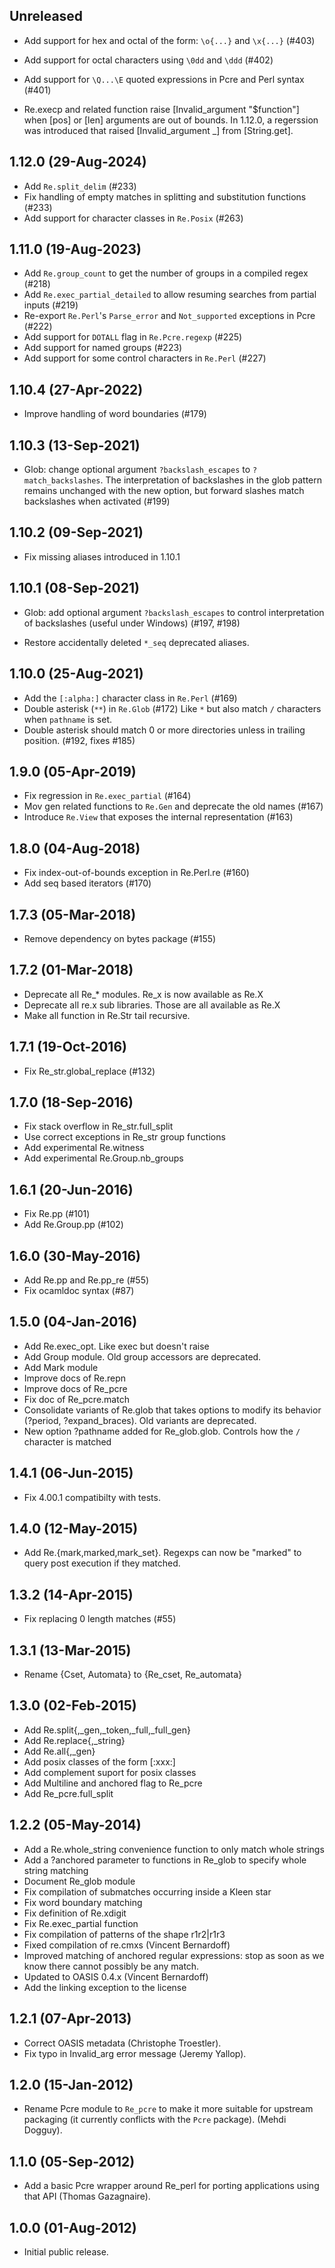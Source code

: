 Unreleased
----------

* Add support for hex and octal of the form: `\o{...}` and `\x{...}` (#403)

* Add support for octal characters using `\0dd` and `\ddd` (#402)

* Add support for `\Q...\E` quoted expressions in Pcre and Perl syntax (#401)

* Re.execp and related function raise [Invalid_argument "$function"] when [pos]
  or [len] arguments are out of bounds. In 1.12.0, a regerssion was introduced
  that raised [Invalid_argument _] from [String.get].

1.12.0 (29-Aug-2024)
--------------------

* Add `Re.split_delim` (#233)
* Fix handling of empty matches in splitting and substitution functions (#233)
* Add support for character classes in `Re.Posix` (#263)

1.11.0 (19-Aug-2023)
--------------------

* Add `Re.group_count` to get the number of groups in a compiled regex (#218)
* Add `Re.exec_partial_detailed` to allow resuming searches from partial inputs
  (#219)
* Re-export `Re.Perl`'s `Parse_error` and `Not_supported` exceptions
  in Pcre (#222)
* Add support for `DOTALL` flag in `Re.Pcre.regexp` (#225)
* Add support for named groups (#223)
* Add support for some control characters in `Re.Perl` (#227)

1.10.4 (27-Apr-2022)
--------------------

* Improve handling of word boundaries (#179)

1.10.3 (13-Sep-2021)
--------------------

* Glob: change optional argument `?backslash_escapes` to `?match_backslashes`.
  The interpretation of backslashes in the glob pattern remains unchanged with
  the new option, but forward slashes match backslashes when activated (#199)

1.10.2 (09-Sep-2021)
--------------------

* Fix missing aliases introduced in 1.10.1

1.10.1 (08-Sep-2021)
--------------------

* Glob: add optional argument `?backslash_escapes` to control interpretation of
  backslashes (useful under Windows) (#197, #198)

* Restore accidentally deleted `*_seq` deprecated aliases.

1.10.0 (25-Aug-2021)
--------------------

* Add the `[:alpha:]` character class in `Re.Perl` (#169)
* Double asterisk (`**`) in `Re.Glob` (#172)
  Like `*` but also match `/` characters when `pathname` is set.
* Double asterisk should match 0 or more directories unless in trailing
  position. (#192, fixes #185)

1.9.0 (05-Apr-2019)
-------------------

* Fix regression in `Re.exec_partial` (#164)
* Mov gen related functions to `Re.Gen` and deprecate the old names (#167)
* Introduce `Re.View` that exposes the internal representation (#163)

1.8.0 (04-Aug-2018)
-------------------

* Fix index-out-of-bounds exception in Re.Perl.re (#160)
* Add seq based iterators (#170)

1.7.3 (05-Mar-2018)
-------------------

* Remove dependency on bytes package (#155)

1.7.2 (01-Mar-2018)
-------------------

* Deprecate all Re_* modules. Re_x is now available as Re.X
* Deprecate all re.x sub libraries. Those are all available as Re.X
* Make all function in Re.Str tail recursive.

1.7.1 (19-Oct-2016)
-------------------

* Fix Re_str.global_replace (#132)

1.7.0 (18-Sep-2016)
-------------------

* Fix stack overflow in Re_str.full_split
* Use correct exceptions in Re_str group functions
* Add experimental Re.witness
* Add experimental Re.Group.nb_groups

1.6.1 (20-Jun-2016)
-------------------

* Fix Re.pp (#101)
* Add Re.Group.pp (#102)

1.6.0 (30-May-2016)
-------------------

* Add Re.pp and Re.pp_re (#55)
* Fix ocamldoc syntax (#87)

1.5.0 (04-Jan-2016)
-------------------

* Add Re.exec_opt. Like exec but doesn't raise
* Add Group module. Old group accessors are deprecated.
* Add Mark module
* Improve docs of Re.repn
* Improve docs of Re_pcre
* Fix doc of Re_pcre.match
* Consolidate variants of Re.glob that takes options to modify its behavior
  (?period, ?expand_braces). Old variants are deprecated.
* New option ?pathname added for Re_glob.glob. Controls how the `/` character
  is matched

1.4.1 (06-Jun-2015)
-------------------

* Fix 4.00.1 compatibilty with tests.

1.4.0 (12-May-2015)
-------------------

* Add Re.{mark,marked,mark_set}. Regexps can now be "marked" to query post
  execution if they matched.

1.3.2 (14-Apr-2015)
-------------------

* Fix replacing 0 length matches (#55)

1.3.1 (13-Mar-2015)
-------------------

* Rename {Cset, Automata} to {Re_cset, Re_automata}

1.3.0 (02-Feb-2015)
-------------------

* Add Re.split{,_gen,_token,_full,_full_gen}
* Add Re.replace{,_string}
* Add Re.all{,_gen}
* Add posix classes of the form [:xxx:]
* Add complement suport for posix classes
* Add Multiline and anchored flag to Re_pcre
* Add Re_pcre.full_split

1.2.2 (05-May-2014)
-------------------

* Add a Re.whole_string convenience function to only match whole strings
* Add a ?anchored parameter to functions in Re_glob to specify whole
  string matching
* Document Re_glob module
* Fix compilation of submatches occurring inside a Kleen star
* Fix word boundary matching
* Fix definition of Re.xdigit
* Fix Re.exec_partial function
* Fix compilation of patterns of the shape r1r2|r1r3
* Fixed compilation of re.cmxs (Vincent Bernardoff)
* Improved matching of anchored regular expressions: stop as soon as
  we know there cannot possibly be any match.
* Updated to OASIS 0.4.x (Vincent Bernardoff)
* Add the linking exception to the license

1.2.1 (07-Apr-2013)
-------------------

* Correct OASIS metadata (Christophe Troestler).
* Fix typo in Invalid_arg error message (Jeremy Yallop).

1.2.0 (15-Jan-2012)
-------------------

* Rename Pcre module to `Re_pcre` to make it more suitable for
  upstream packaging (it currently conflicts with the `Pcre` package).
  (Mehdi Dogguy).

1.1.0 (05-Sep-2012)
-------------------

* Add a basic Pcre wrapper around Re_perl for porting applications using that
  API (Thomas Gazagnaire).

1.0.0 (01-Aug-2012)
-------------------

* Initial public release.
